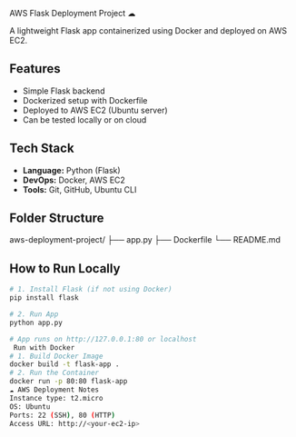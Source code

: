 AWS Flask Deployment Project ☁

A lightweight Flask app containerized using Docker and deployed on AWS EC2.

##  Features
- Simple Flask backend
- Dockerized setup with Dockerfile
- Deployed to AWS EC2 (Ubuntu server)
- Can be tested locally or on cloud

##  Tech Stack
- **Language:** Python (Flask)
- **DevOps:** Docker, AWS EC2
- **Tools:** Git, GitHub, Ubuntu CLI

## Folder Structure
aws-deployment-project/
├── app.py
├── Dockerfile
└── README.md



##  How to Run Locally

```bash
# 1. Install Flask (if not using Docker)
pip install flask

# 2. Run App
python app.py

# App runs on http://127.0.0.1:80 or localhost
 Run with Docker
# 1. Build Docker Image
docker build -t flask-app .
# 2. Run the Container
docker run -p 80:80 flask-app
☁ AWS Deployment Notes
Instance type: t2.micro 
OS: Ubuntu
Ports: 22 (SSH), 80 (HTTP)
Access URL: http://<your-ec2-ip>


